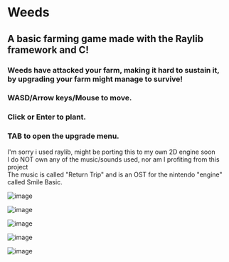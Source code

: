 # Weeds
## A basic farming game made with the Raylib framework and C! <br>

### Weeds have attacked your farm, making it hard to sustain it, <br> by upgrading your farm might manage to survive!

### WASD/Arrow keys/Mouse to move. <br>
### Click or Enter to plant. <br>
### TAB to open the upgrade menu. <br>
I'm sorry i used raylib, might be porting this to my own 2D engine soon <br> 
I do NOT own any of the music/sounds used, nor am I profiting from this project <br> 
The music is called "Return Trip" and is an OST for the nintendo "engine" called Smile Basic.

![image](https://github.com/DissolveDZ/Weeds/assets/68782699/6f7d1fde-e6b7-45f2-86e8-8943a6a55cf7)

![image](https://github.com/DissolveDZ/Weeds/assets/68782699/a03d79f7-fc8f-4843-9cec-7b0ea6269655)


![image](https://github.com/DissolveDZ/Weeds/assets/68782699/386068ba-f28e-4fdd-bf9b-43a4defb26f2)

![image](https://github.com/DissolveDZ/Weeds/assets/68782699/48e5f925-c47f-4f6d-be20-9186995c68af)

![image](https://github.com/DissolveDZ/Weeds/assets/68782699/d59d0d9a-8939-45ed-9899-38f35da0102a)
